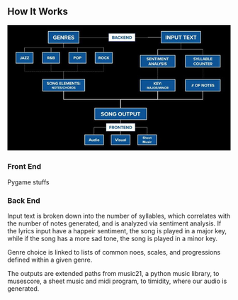 ## How It Works

![](uml_diagram.jpg)

### Front End

Pygame stuffs

### Back End

Input text is broken down into the number of syllables, which correlates with the number of notes generated, and is analyzed via sentiment analysis. If the lyrics input have a happeir sentiment, the song is played in a major key, while if the song has a more sad tone, the song is played in a minor key. 

Genre choice is linked to lists of common noes, scales, and progressions defined within a given genre. 

The outputs are extended paths from music21, a python music library, to musescore, a sheet music and midi program, to timidity, where our audio is generated. 

